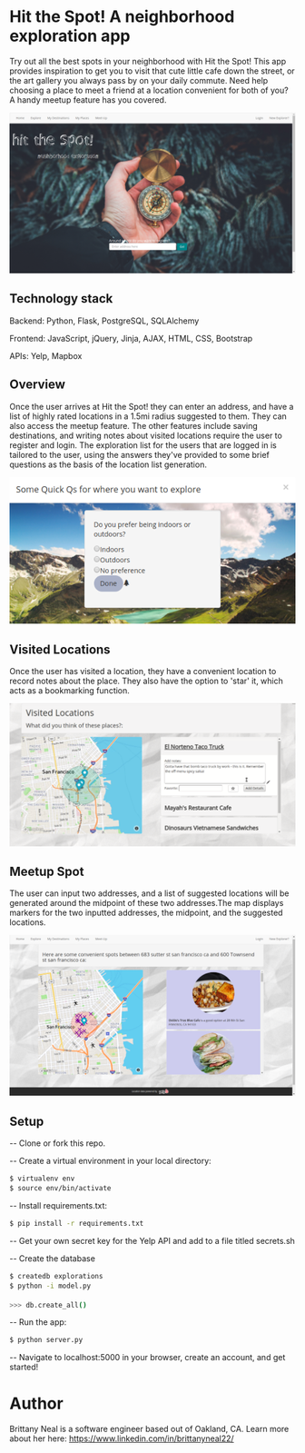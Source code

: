 # Hit the Spot! A neighborhood exploration app

Try out all the best spots in your neighborhood with Hit the Spot! This app provides inspiration to get you to visit that cute little cafe down the street, or the art gallery you always pass by on your daily commute. Need help choosing a place to meet a friend at a location convenient for both of you? A handy meetup feature has you covered.

![homepage](https://github.com/BeeNeal/hit_the_spot_neighborhood_exploration/blob/master/static/homepage.png)

## Technology stack

Backend: Python, Flask, PostgreSQL, SQLAlchemy

Frontend: JavaScript, jQuery, Jinja, AJAX, HTML, CSS, Bootstrap

APIs: Yelp, Mapbox

## Overview

Once the user arrives at Hit the Spot! they can enter an address, and have a list of highly rated  locations in a 1.5mi radius suggested to them. They can also access the meetup feature. The other features include saving destinations, and writing notes about visited locations require the user to register and login. The exploration list for the users that are logged in is tailored to the user, using the answers they've provided to some brief questions as the basis of the location list generation.

![question 3](https://github.com/BeeNeal/hit_the_spot_neighborhood_exploration/blob/master/static/outdoorsy.png)

## Visited Locations

Once the user has visited a location, they have a convenient location to record notes
about the place. They also have the option to 'star' it, which acts as a bookmarking
function.

![Visited Locations](https://github.com/BeeNeal/hit_the_spot_neighborhood_exploration/blob/master/static/visited_page.png)

## Meetup Spot

The user can input two addresses, and a list of suggested locations will be generated around the midpoint of these two addresses.The map displays markers for the two inputted addresses, the midpoint, and the suggested locations.

![Meetup page](https://github.com/BeeNeal/hit_the_spot_neighborhood_exploration/blob/master/static/meetup.png)


## Setup

-- Clone or fork this repo.

-- Create a virtual environment in your local directory:

```sh
$ virtualenv env
$ source env/bin/activate
```
-- Install requirements.txt:

```sh
$ pip install -r requirements.txt
```

-- Get your own secret key for the Yelp API and add to a file titled secrets.sh

-- Create the database

```sh
$ createdb explorations
$ python -i model.py

>>> db.create_all() 
```

-- Run the app:

```sh
$ python server.py
```

-- Navigate to localhost:5000 in your browser, create an account, and get started!


# Author

Brittany Neal is a software engineer based out of Oakland, CA. 
Learn more about her here: https://www.linkedin.com/in/brittanyneal22/
